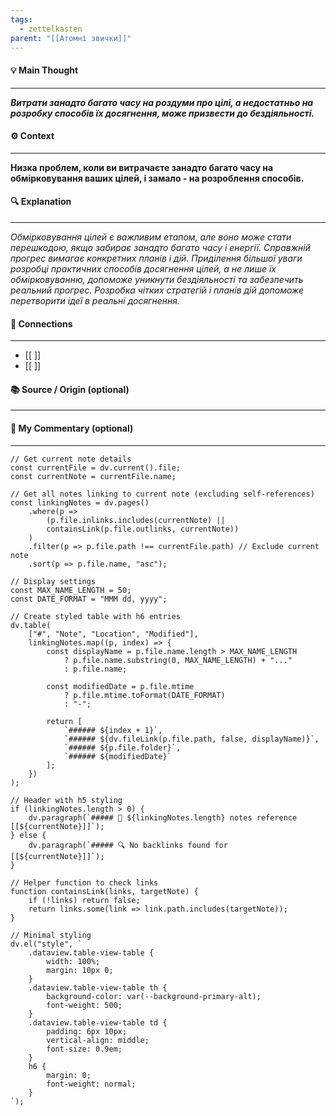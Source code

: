 ```yaml
---
tags:
  - zettelkasten
parent: "[[Атомні звички]]"
---
```

#### 💡 Main Thought  
---
***Витрати занадто багато часу на роздуми про цілі, а недостатньо на розробку способів їх досягнення, може призвести до бездіяльності.***

#### ⚙ Context  
---
**Низка проблем, коли ви витрачаєте занадто багато часу на обмірковування ваших цілей, і замало - на розроблення способів.**

#### 🔍 Explanation  
---
*Обмірковування цілей є важливим етапом, але воно може стати перешкодою, якщо забирає занадто багато часу і енергії. Справжній прогрес вимагає конкретних планів і дій. Приділення більшої уваги розробці практичних способів досягнення цілей, а не лише їх обмірковуванню, допоможе уникнути бездіяльності та забезпечить реальний прогрес. Розробка чітких стратегій і планів дій допоможе перетворити ідеї в реальні досягнення.*

#### 🧱 Connections  
---
- [[ ]]  
- [[ ]]


#### 📚 Source / Origin (optional)  
---


#### 🧠 My Commentary (optional)  
---


```dataviewjs
// Get current note details
const currentFile = dv.current().file;
const currentNote = currentFile.name;

// Get all notes linking to current note (excluding self-references)
const linkingNotes = dv.pages()
    .where(p => 
        (p.file.inlinks.includes(currentNote) || 
        containsLink(p.file.outlinks, currentNote))
    )
    .filter(p => p.file.path !== currentFile.path) // Exclude current note
    .sort(p => p.file.name, "asc");

// Display settings
const MAX_NAME_LENGTH = 50;
const DATE_FORMAT = "MMM dd, yyyy";

// Create styled table with h6 entries
dv.table(
    ["#", "Note", "Location", "Modified"],
    linkingNotes.map((p, index) => {
        const displayName = p.file.name.length > MAX_NAME_LENGTH
            ? p.file.name.substring(0, MAX_NAME_LENGTH) + "..." 
            : p.file.name;
        
        const modifiedDate = p.file.mtime 
            ? p.file.mtime.toFormat(DATE_FORMAT) 
            : "-";

        return [
            `###### ${index + 1}`,
            `###### ${dv.fileLink(p.file.path, false, displayName)}`,
            `###### ${p.file.folder}`,
            `###### ${modifiedDate}`
        ];
    })
);

// Header with h5 styling
if (linkingNotes.length > 0) {
    dv.paragraph(`##### 📌 ${linkingNotes.length} notes reference [[${currentNote}]]`);
} else {
    dv.paragraph(`##### 🔍 No backlinks found for [[${currentNote}]]`);
}

// Helper function to check links
function containsLink(links, targetNote) {
    if (!links) return false;
    return links.some(link => link.path.includes(targetNote));
}

// Minimal styling
dv.el("style", `
    .dataview.table-view-table {
        width: 100%;
        margin: 10px 0;
    }
    .dataview.table-view-table th {
        background-color: var(--background-primary-alt);
        font-weight: 500;
    }
    .dataview.table-view-table td {
        padding: 6px 10px;
        vertical-align: middle;
        font-size: 0.9em;
    }
    h6 {
        margin: 0;
        font-weight: normal;
    }
`);
```